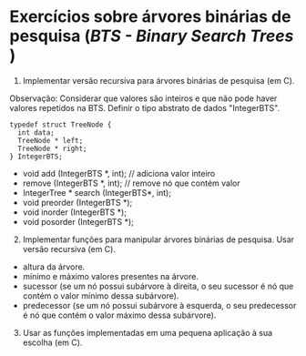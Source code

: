 # Exercícios sobre árvores binárias de pesquisa (_BTS - Binary Search Trees_ )

1. Implementar versão recursiva para árvores binárias de pesquisa (em C).

Observação: Considerar que valores são inteiros e que não pode haver valores repetidos na BTS.
Definir o tipo abstrato de dados "IntegerBTS".

```
typedef struct TreeNode {
  int data;
  TreeNode * left;
  TreeNode * right;
} IntegerBTS;
```

- void add (IntegerBTS *, int); // adiciona valor inteiro 
- remove (IntegerBTS *, int); // remove nó que contém valor 
- IntegerTree * search (IntegerBTS*, int);
- void preorder (IntegerBTS *);
- void inorder (IntegerBTS *);
- void posorder (IntegerBTS *);

2. Implementar funções para manipular árvores binárias de pesquisa. Usar versão recursiva (em C).

- altura da árvore.
- mínimo e máximo valores presentes na árvore.
- sucessor (se um nó possui subárvore à direita, o seu sucessor é nó que contém o valor mínimo dessa subárvore).
- predecessor (se um nó possui subárvore à esquerda, o seu predecessor é nó que contém o valor máximo dessa subárvore).

3. Usar as funções implementadas em uma pequena aplicação à sua escolha (em C).
